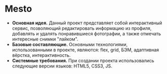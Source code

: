 # __Mesto__
* __Основная идея.__ Данный проект представляет собой интерактивный сервис, позволяющий редактировать информацию из профиля, добавлять и удалять понравившиеся фотографии, а также отмечать интересные снимки "лайком".
* __Базовые составляющие.__ Основными технологиями, использованными в проекте, являются: flex, grid, БЭМ, адаптивная вёрстка, интерактивность.
* __Системные требования.__ При создании проекта использовались следующие версии языков: HTML5, CSS3, JS.
